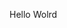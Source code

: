 Hello Wolrd













































































































































































































































































































































































































































































































































































































































































































































































































